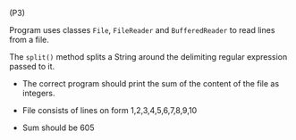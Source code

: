 (P3)

Program uses classes `File`, `FileReader` and `BufferedReader` to read lines from a file.

The `split()` method splits a String around the delimiting regular expression passed to it. 

- The correct program should print the sum of the content of the file as integers.

- File consists of lines on form 1,2,3,4,5,6,7,8,9,10

- Sum should be 605